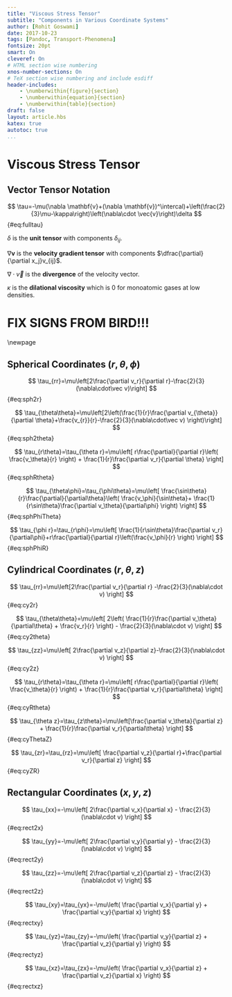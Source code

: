 ```yaml
---
title: "Viscous Stress Tensor"
subtitle: "Components in Various Coordinate Systems"
author: [Rohit Goswami]
date: 2017-10-23
tags: [Pandoc, Transport-Phenomena]
fontsize: 20pt
smart: On
cleveref: On
# HTML section wise numbering
xnos-number-sections: On
# TeX section wise numbering and include esdiff
header-includes:
    - \numberwithin{figure}{section}
    - \numberwithin{equation}{section}
    - \numberwithin{table}{section}
draft: false
layout: article.hbs
katex: true
autotoc: true
...
```


# Viscous Stress Tensor
## Vector Tensor Notation

$$ \tau=-\mu(\nabla \mathbf{v}+(\nabla \mathbf{v})^\intercal)+\left(\frac{2}{3}\mu-\kappa\right)\left(\nabla\cdot \vec{v}\right)\delta $$ {#eq:fulltau}

$\delta$ is the **unit tensor** with components $\delta_{ij}$.

$\nabla \mathbf{v}$ is the **velocity gradient tensor** with components $\dfrac{\partial}{\partial x_j}v_{ij}$.

$\nabla\cdot\vec v$ is the **divergence** of the velocity vector.

$\kappa$ is the **dilational viscosity** which is $0$ for monoatomic gases at low densities.

# FIX SIGNS FROM BIRD!!!

\newpage

## Spherical Coordinates $(r,\theta,\phi)$

$$ \tau_{rr}=\mu\left[2\frac{\partial v_r}{\partial r}-\frac{2}{3}(\nabla\cdot\vec v)\right] $$ {#eq:sph2r}

$$ \tau_{\theta\theta}=\mu\left[2\left(\frac{1}{r}\frac{\partial v_{\theta}}{\partial \theta}+\frac{v_{r}}{r}-\frac{2}{3}(\nabla\cdot\vec v) \right)\right] $$ {#eq:sph2theta}

$$ \tau_{r\theta}=\tau_{\theta r}=\mu\left[ r\frac{\partial}{\partial r}\left( \frac{v_\theta}{r} \right) + \frac{1}{r}\frac{\partial v_r}{\partial \theta} \right] $$ {#eq:sphRtheta}

$$ \tau_{\theta\phi}=\tau_{\phi\theta}=\mu\left[ \frac{\sin\theta}{r}\frac{\partial}{\partial\theta}\left( \frac{v_\phi}{\sin\theta}+ \frac{1}{r\sin\theta}\frac{\partial v_\theta}{\partial\phi} \right) \right] $$ {#eq:sphPhiTheta}

$$ \tau_{\phi r}=\tau_{r\phi}=\mu\left[ \frac{1}{r\sin\theta}\frac{\partial v_r}{\partial\phi}+r\frac{\partial}{\partial r}\left(\frac{v_\phi}{r} \right) \right] $$ {#eq:sphPhiR}

## Cylindrical Coordinates $(r,\theta,z)$

$$ \tau_{rr}=\mu\left[2\frac{\partial v_r}{\partial r} -\frac{2}{3}(\nabla\cdot v) \right] $$ {#eq:cy2r}

$$ \tau_{\theta\theta}=\mu\left[ 2\left( \frac{1}{r}\frac{\partial v_\theta}{\partial\theta} + \frac{v_r}{r} \right) - \frac{2}{3}(\nabla\cdot v) \right] $$ {#eq:cy2theta}

$$ \tau_{zz}=\mu\left[ 2\frac{\partial v_z}{\partial z}-\frac{2}{3}(\nabla\cdot v) \right] $$ {#eq:cy2z}

$$ \tau_{r\theta}=\tau_{\theta r}=\mu\left[ r\frac{\partial}{\partial r}\left( \frac{v_\theta}{r} \right) + \frac{1}{r}\frac{\partial v_r}{\partial\theta} \right] $$ {#eq:cyRtheta}

$$ \tau_{\theta z}=\tau_{z\theta}=\mu\left[\frac{\partial v_\theta}{\partial z} + \frac{1}{r}\frac{\partial v_r}{\partial\theta} \right] $$ {#eq:cyThetaZ}

$$ \tau_{zr}=\tau_{rz}=\mu\left[ \frac{\partial v_z}{\partial r}+\frac{\partial v_r}{\partial z} \right] $$ {#eq:cyZR}

## Rectangular Coordinates $(x,y,z)$

$$ \tau_{xx}=-\mu\left[ 2\frac{\partial v_x}{\partial x} - \frac{2}{3}(\nabla\cdot v) \right] $$ {#eq:rect2x}

$$ \tau_{yy}=-\mu\left[ 2\frac{\partial v_y}{\partial y} - \frac{2}{3}(\nabla\cdot v) \right] $$ {#eq:rect2y}

$$ \tau_{zz}=-\mu\left[ 2\frac{\partial v_z}{\partial z} - \frac{2}{3}(\nabla\cdot v) \right] $$ {#eq:rect2z}

$$ \tau_{xy}=\tau_{yx}=-\mu\left( \frac{\partial v_x}{\partial y} + \frac{\partial v_y}{\partial x} \right) $$ {#eq:rectxy}

$$ \tau_{yz}=\tau_{zy}=-\mu\left( \frac{\partial v_y}{\partial z} + \frac{\partial v_z}{\partial y} \right) $$ {#eq:rectyz}

$$ \tau_{xz}=\tau_{zx}=-\mu\left( \frac{\partial v_x}{\partial z} + \frac{\partial v_z}{\partial x} \right) $$ {#eq:rectxz}
